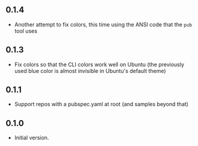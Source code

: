 ## 0.1.4

- Another attempt to fix colors, this time using the ANSI code
  that the `pub` tool uses

## 0.1.3

- Fix colors so that the CLI colors work well on Ubuntu
  (the previously used blue color is almost invisible in Ubuntu's default theme)

## 0.1.1

- Support repos with a pubspec.yaml at root (and samples beyond that)

## 0.1.0

- Initial version.
